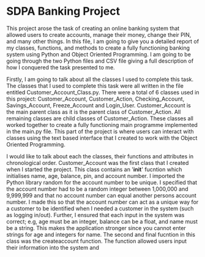 # SDPA Banking Project

This project arose the task of creating an online banking system that allowed users to create accounts, manage their money, change their PIN, and many other things.
In this file, I am going to give you a detailed report of my classes, functions, and methods to create a fully functioning banking system using Python and Object
Oriented Programming. I am going to be going through the two Python files and CSV file giving a full description of how I conquered the task presented to me.

Firstly, I am going to talk about all the classes I used to complete this task. The classes that I used to complete this task were all written in the file entitled
Customer_Account_Class.py. There were a total of 6 classes used in this project: Customer_Account, Customer_Action, Checking_Account, Savings_Account, Freeze_Account and Login_User. Customer_Account is the main parent class as it is the parent class of Customer_Action. All remaining classes are child classes of Customer_Action. These classes all worked together to create a fully functioning main programme implemented in the main.py file. This part of the project is where users can interact with classes using the text based interface that I created to work with the Object Oriented Programming.

I would like to talk about each the classes, their functions and attributes in chronological order. Customer_Account was the first class that I created when I started the project. This class contains an '__init__' fucntion which initialises name, age, balance, pin, and account number. I imported the Python library random for the account number to be unique. I specified that the account number had to be a random integer between 1,000,000 and 9,999,999 and that no account number can equal another persons account number. I made this so that the account number can act as a unique way for a customer to be identified when I needed a customer in the system (such as logging in/out). Further, I ensured that each input in the system was correct; e.g, age must be an integer, balance can be a float, and name must be a string. This makes the application stronger since you cannot enter strings for age and integers for name. The second and final fucntion in this class was the createaccount function. The function allowed users input their information into the system and 
